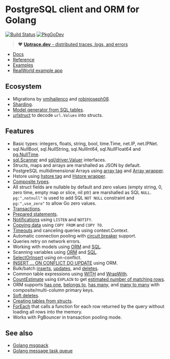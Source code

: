 # PostgreSQL client and ORM for Golang

[![Build Status](https://travis-ci.org/go-pg/pg.svg?branch=v10)](https://travis-ci.org/go-pg/pg)
[![PkgGoDev](https://pkg.go.dev/badge/github.com/go-pg/pg/v10)](https://pkg.go.dev/github.com/go-pg/pg/v10)

> :heart: [**Uptrace.dev** - distributed traces, logs, and errors](https://uptrace.dev)

- [Docs](https://pg.uptrace.dev)
- [Reference](https://pkg.go.dev/github.com/go-pg/pg/v10?tab=doc)
- [Examples](https://pkg.go.dev/github.com/go-pg/pg/v10?tab=doc#pkg-examples)
- [RealWorld example app](https://github.com/uptrace/go-realworld-example-app)

## Ecosystem

- Migrations by [vmihailenco](https://github.com/go-pg/migrations) and
  [robinjoseph08](https://github.com/robinjoseph08/go-pg-migrations).
- [Sharding](https://github.com/go-pg/sharding).
- [Model generator from SQL tables](https://github.com/dizzyfool/genna).
- [urlstruct](https://github.com/go-pg/urlstruct) to decode `url.Values` into structs.

## Features

- Basic types: integers, floats, string, bool, time.Time, net.IP, net.IPNet.
- sql.NullBool, sql.NullString, sql.NullInt64, sql.NullFloat64 and
  [pg.NullTime](https://pkg.go.dev/github.com/go-pg/pg/v10?tab=doc#NullTime).
- [sql.Scanner](http://golang.org/pkg/database/sql/#Scanner) and
  [sql/driver.Valuer](http://golang.org/pkg/database/sql/driver/#Valuer) interfaces.
- Structs, maps and arrays are marshalled as JSON by default.
- PostgreSQL multidimensional Arrays using
  [array tag](https://pkg.go.dev/github.com/go-pg/pg/v10?tab=doc#example-DB-Model-PostgresArrayStructTag)
  and [Array wrapper](https://pkg.go.dev/github.com/go-pg/pg/v10?tab=doc#example-Array).
- Hstore using
  [hstore tag](https://pkg.go.dev/github.com/go-pg/pg/v10?tab=doc#example-DB-Model-HstoreStructTag)
  and [Hstore wrapper](https://pkg.go.dev/github.com/go-pg/pg/v10?tab=doc#example-Hstore).
- [Composite types](https://pkg.go.dev/github.com/go-pg/pg/v10?tab=doc#example-DB-Model-CompositeType).
- All struct fields are nullable by default and zero values (empty string, 0, zero time, empty map
  or slice, nil ptr) are marshalled as SQL `NULL`. `pg:",notnull"` is used to add SQL `NOT NULL`
  constraint and `pg:",use_zero"` to allow Go zero values.
- [Transactions](https://pkg.go.dev/github.com/go-pg/pg/v10?tab=doc#example-DB-Begin).
- [Prepared statements](https://pkg.go.dev/github.com/go-pg/pg/v10?tab=doc#example-DB-Prepare).
- [Notifications](https://pkg.go.dev/github.com/go-pg/pg/v10?tab=doc#example-Listener) using
  `LISTEN` and `NOTIFY`.
- [Copying data](https://pkg.go.dev/github.com/go-pg/pg/v10?tab=doc#example-DB-CopyFrom) using
  `COPY FROM` and `COPY TO`.
- [Timeouts](https://pkg.go.dev/github.com/go-pg/pg/v10?tab=doc#Options) and canceling queries using
  context.Context.
- Automatic connection pooling with
  [circuit breaker](https://en.wikipedia.org/wiki/Circuit_breaker_design_pattern) support.
- Queries retry on network errors.
- Working with models using
  [ORM](https://pkg.go.dev/github.com/go-pg/pg/v10?tab=doc#example-DB-Model) and
  [SQL](https://pkg.go.dev/github.com/go-pg/pg/v10?tab=doc#example-DB-Query).
- Scanning variables using
  [ORM](https://pkg.go.dev/github.com/go-pg/pg/v10?tab=doc#example-DB-Select-SomeColumnsIntoVars)
  and [SQL](https://pkg.go.dev/github.com/go-pg/pg/v10?tab=doc#example-Scan).
- [SelectOrInsert](https://pkg.go.dev/github.com/go-pg/pg/v10?tab=doc#example-DB-Insert-SelectOrInsert)
  using on-conflict.
- [INSERT ... ON CONFLICT DO UPDATE](https://pkg.go.dev/github.com/go-pg/pg/v10?tab=doc#example-DB-Insert-OnConflictDoUpdate)
  using ORM.
- Bulk/batch
  [inserts](https://pkg.go.dev/github.com/go-pg/pg/v10?tab=doc#example-DB-Insert-BulkInsert),
  [updates](https://pkg.go.dev/github.com/go-pg/pg/v10?tab=doc#example-DB-Update-BulkUpdate), and
  [deletes](https://pkg.go.dev/github.com/go-pg/pg/v10?tab=doc#example-DB-Delete-BulkDelete).
- Common table expressions using
  [WITH](https://pkg.go.dev/github.com/go-pg/pg/v10?tab=doc#example-DB-Select-With) and
  [WrapWith](https://pkg.go.dev/github.com/go-pg/pg/v10?tab=doc#example-DB-Select-WrapWith).
- [CountEstimate](https://pkg.go.dev/github.com/go-pg/pg/v10?tab=doc#example-DB-Model-CountEstimate)
  using `EXPLAIN` to get
  [estimated number of matching rows](https://wiki.postgresql.org/wiki/Count_estimate).
- ORM supports
  [has one](https://pkg.go.dev/github.com/go-pg/pg/v10?tab=doc#example-DB-Model-HasOne),
  [belongs to](https://pkg.go.dev/github.com/go-pg/pg/v10?tab=doc#example-DB-Model-BelongsTo),
  [has many](https://pkg.go.dev/github.com/go-pg/pg/v10?tab=doc#example-DB-Model-HasMany), and
  [many to many](https://pkg.go.dev/github.com/go-pg/pg/v10?tab=doc#example-DB-Model-ManyToMany)
  with composite/multi-column primary keys.
- [Soft deletes](https://pkg.go.dev/github.com/go-pg/pg/v10?tab=doc#example-DB-Model-SoftDelete).
- [Creating tables from structs](https://pkg.go.dev/github.com/go-pg/pg/v10?tab=doc#example-DB-CreateTable).
- [ForEach](https://pkg.go.dev/github.com/go-pg/pg/v10?tab=doc#example-DB-Model-ForEach) that calls
  a function for each row returned by the query without loading all rows into the memory.
- Works with PgBouncer in transaction pooling mode.

## See also

- [Golang msgpack](https://github.com/vmihailenco/msgpack)
- [Golang message task queue](https://github.com/vmihailenco/taskq)
